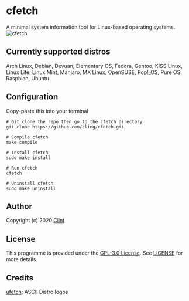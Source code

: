 # cfetch
A minimal system information tool for Linux-based operating systems.
![cfetch](https://clieg.github.io/images/cfetch.png)


## Currently supported distros
Arch Linux, Debian, Devuan, Elementary OS, Fedora, Gentoo, KISS Linux, Linux Lite, Linux Mint, Manjaro, MX Linux, OpenSUSE, Pop!_OS, Pure OS, Raspbian, Ubuntu


## Configuration
Copy-paste this into your terminal
```
# Git clone the repo then go to the cfetch directory
git clone https://github.com/clieg/cfetch.git

# Compile cfetch
make compile

# Install cfetch
sudo make install

# Run cfetch
cfetch

# Uninstall cfetch
sudo make uninstall
```


## Author
Copyright (c) 2020 [Clint](https://github.com/clieg)


## License
This programme is provided under the [GPL-3.0 License](https://github.com/clieg/coffeetch/blob/master/LICENSE). See [LICENSE](https://github.com/clieg/coffeetch/blob/master/LICENSE) for more details.


## Credits
[ufetch](https://gitlab.com/jschx/ufetch/): ASCII Distro logos
